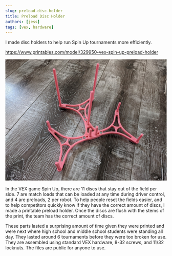 ```yaml
---
slug: preload-disc-holder
title: Preload Disc Holder
authors: [jess]
tags: [vex, hardware]
---
```


I made disc holders to help run Spin Up tournaments more efficiently.

https://www.printables.com/model/329950-vex-spin-up-preload-holder


![](banner.jpg)

<!--truncate-->

In the VEX game Spin Up, there are 11 discs that stay out of the field per side.  7 are match loads that can be loaded at any time during driver control, and 4 are preloads, 2 per robot.  To help people reset the fields easier, and to help competitors quickly know if they have the correct amount of discs, I made a printable preload holder.  Once the discs are flush with the stems of the print, the team has the correct amount of discs.  

These parts lasted a surprising amount of time given they were printed and were next where high school and middle school students were standing all day.  They lasted around 6 tournaments before they were too broken for use.  They are assembled using standard VEX hardware, 8-32 screws, and 11/32 locknuts.  The files are public for anyone to use. 